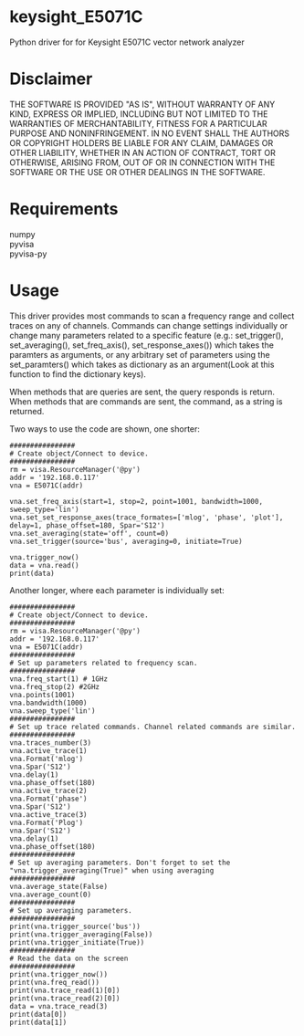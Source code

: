 # keysight_E5071C
Python driver for for Keysight E5071C vector network analyzer

# Disclaimer
THE SOFTWARE IS PROVIDED "AS IS", WITHOUT WARRANTY OF ANY KIND, EXPRESS OR IMPLIED, INCLUDING BUT NOT LIMITED TO THE WARRANTIES OF MERCHANTABILITY, FITNESS FOR A PARTICULAR PURPOSE AND NONINFRINGEMENT. IN NO EVENT SHALL THE AUTHORS OR COPYRIGHT HOLDERS BE LIABLE FOR ANY CLAIM, DAMAGES OR OTHER LIABILITY, WHETHER IN AN ACTION OF CONTRACT, TORT OR OTHERWISE, ARISING FROM, OUT OF OR IN CONNECTION WITH THE SOFTWARE OR THE USE OR OTHER DEALINGS IN THE SOFTWARE.

# Requirements
numpy  
pyvisa  
pyvisa-py

# Usage
This driver provides most commands to scan a frequency range and collect traces on any of channels. Commands can change settings individually or change many parameters related to a specific feature (e.g.: set_trigger(), set_averaging(), set_freq_axis(), set_response_axes()) which takes the paramters as arguments, or any arbitrary set of parameters using the set_paramters() which takes as dictionary as an argument(Look at this function to find the dictionary keys).

When methods that are queries are sent, the query responds is return. When methods that are commands are sent, the command, as a string is returned.


Two ways to use the code are shown, one shorter:
```
################
# Create object/Connect to device.
################
rm = visa.ResourceManager('@py')
addr = '192.168.0.117'
vna = E5071C(addr)

vna.set_freq_axis(start=1, stop=2, point=1001, bandwidth=1000, sweep_type='lin')
vna.set_set_response_axes(trace_formates=['mlog', 'phase', 'plot'], delay=1, phase_offset=180, Spar='S12')
vna.set_averaging(state='off', count=0)
vna.set_trigger(source='bus', averaging=0, initiate=True)

vna.trigger_now()
data = vna.read()
print(data)
```

Another longer, where each parameter is individually set:
```
################
# Create object/Connect to device.
################
rm = visa.ResourceManager('@py')
addr = '192.168.0.117'
vna = E5071C(addr)
################
# Set up parameters related to frequency scan.
################
vna.freq_start(1) # 1GHz
vna.freq_stop(2) #2GHz
vna.points(1001)
vna.bandwidth(1000)
vna.sweep_type('lin')
################
# Set up trace related commands. Channel related commands are similar.
################
vna.traces_number(3)
vna.active_trace(1)
vna.Format('mlog')
vna.Spar('S12')
vna.delay(1)
vna.phase_offset(180)
vna.active_trace(2)
vna.Format('phase')
vna.Spar('S12')
vna.active_trace(3)
vna.Format('Plog')
vna.Spar('S12')
vna.delay(1)
vna.phase_offset(180)
################
# Set up averaging parameters. Don't forget to set the "vna.trigger_averaging(True)" when using averaging
################
vna.average_state(False)
vna.average_count(0)
################
# Set up averaging parameters.
################
print(vna.trigger_source('bus'))
print(vna.trigger_averaging(False))
print(vna.trigger_initiate(True))
################
# Read the data on the screen
################
print(vna.trigger_now())
print(vna.freq_read())
print(vna.trace_read(1)[0])
print(vna.trace_read(2)[0])
data = vna.trace_read(3)
print(data[0])
print(data[1])
```
